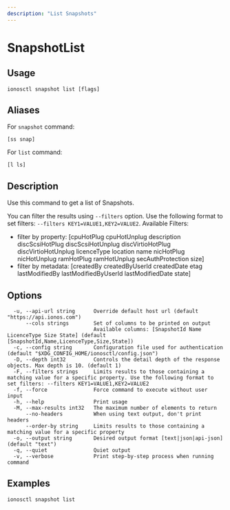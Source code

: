 ```yaml
---
description: "List Snapshots"
---
```


# SnapshotList

## Usage

```text
ionosctl snapshot list [flags]
```

## Aliases

For `snapshot` command:

```text
[ss snap]
```

For `list` command:

```text
[l ls]
```

## Description

Use this command to get a list of Snapshots.

You can filter the results using `--filters` option. Use the following format to set filters: `--filters KEY1=VALUE1,KEY2=VALUE2`.
Available Filters:
* filter by property: [cpuHotPlug cpuHotUnplug description discScsiHotPlug discScsiHotUnplug discVirtioHotPlug discVirtioHotUnplug licenceType location name nicHotPlug nicHotUnplug ramHotPlug ramHotUnplug secAuthProtection size]
* filter by metadata: [createdBy createdByUserId createdDate etag lastModifiedBy lastModifiedByUserId lastModifiedDate state]

## Options

```text
  -u, --api-url string      Override default host url (default "https://api.ionos.com")
      --cols strings        Set of columns to be printed on output 
                            Available columns: [SnapshotId Name LicenceType Size State] (default [SnapshotId,Name,LicenceType,Size,State])
  -c, --config string       Configuration file used for authentication (default "$XDG_CONFIG_HOME/ionosctl/config.json")
  -D, --depth int32         Controls the detail depth of the response objects. Max depth is 10. (default 1)
  -F, --filters strings     Limits results to those containing a matching value for a specific property. Use the following format to set filters: --filters KEY1=VALUE1,KEY2=VALUE2
  -f, --force               Force command to execute without user input
  -h, --help                Print usage
  -M, --max-results int32   The maximum number of elements to return
      --no-headers          When using text output, don't print headers
      --order-by string     Limits results to those containing a matching value for a specific property
  -o, --output string       Desired output format [text|json|api-json] (default "text")
  -q, --quiet               Quiet output
  -v, --verbose             Print step-by-step process when running command
```

## Examples

```text
ionosctl snapshot list
```

